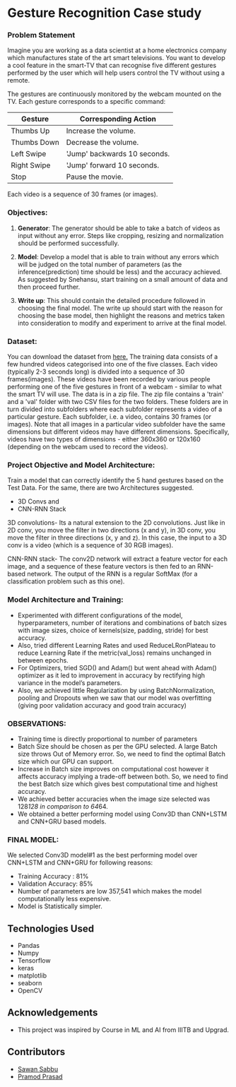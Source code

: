 # Gesture Recognition Case study

### Problem Statement
Imagine you are working as a data scientist at a home electronics company which manufactures state of the art smart televisions. You want to develop a cool feature in the smart-TV that can recognise five different gestures performed by the user which will help users control the TV without using a remote.

The gestures are continuously monitored by the webcam mounted on the TV. Each gesture corresponds to a specific command:
 
| Gesture | Corresponding Action |
| --- | --- | 
| Thumbs Up | Increase the volume. |
| Thumbs Down | Decrease the volume. |
| Left Swipe | 'Jump' backwards 10 seconds. |
| Right Swipe | 'Jump' forward 10 seconds. |
| Stop | Pause the movie. |

Each video is a sequence of 30 frames (or images).

### Objectives:
1. **Generator**:  The generator should be able to take a batch of videos as input without any error. Steps like cropping, resizing and normalization should be performed successfully.

2. **Model**: Develop a model that is able to train without any errors which will be judged on the total number of parameters (as the inference(prediction) time should be less) and the accuracy achieved. As suggested by Snehansu, start training on a small amount of data and then proceed further.

3. **Write up**: This should contain the detailed procedure followed in choosing the final model. The write up should start with the reason for choosing the base model, then highlight the reasons and metrics taken into consideration to modify and experiment to arrive at the final model.

### Dataset:
You can download the dataset from [here.](https://drive.google.com/uc?id=1ehyrYBQ5rbQQe6yL4XbLWe3FMvuVUGiL)
The training data consists of a few hundred videos categorised into one of the five classes. Each video (typically 2-3 seconds long) is divided into a sequence of 30 frames(images). These videos have been recorded by various people performing one of the five gestures in front of a webcam - similar to what the smart TV will use. 
The data is in a zip file. The zip file contains a 'train' and a 'val' folder with two CSV files for the two folders. These folders are in turn divided into subfolders where each subfolder represents a video of a particular gesture. Each subfolder, i.e. a video, contains 30 frames (or images). Note that all images in a particular video subfolder have the same dimensions but different videos may have different dimensions. Specifically, videos have two types of dimensions - either 360x360 or 120x160 (depending on the webcam used to record the videos). 


### Project Objective and Model Architecture:
Train a model that can correctly identify the 5 hand gestures based on the Test Data. 
For the same, there are two Architectures suggested.
- 3D Convs and 
- CNN-RNN Stack

3D convolutions- Its a natural extension to the 2D convolutions. Just like in 2D conv, you move the filter in two directions (x and y), in 3D conv, you move the filter in three directions (x, y and z). In this case, the input to a 3D conv is a video (which is a sequence of 30 RGB images).

CNN-RNN stack- The conv2D network will extract a feature vector for each image, and a sequence of these feature vectors is then fed to an RNN-based network. The output of the RNN is a regular SoftMax (for a classification problem such as this one).

### Model Architecture and Training:
-	Experimented with different configurations of the model, hyperparameters, number of iterations and combinations of batch sizes with image sizes, choice of kernels(size, padding, stride) for best accuracy. 
-	Also, tried different Learning Rates and used ReduceLRonPlateau to reduce Learning Rate if the metric(val_loss) remains unchanged in between epochs. 
-	For Optimizers, tried SGD() and Adam() but went ahead with Adam() optimizer as it led to improvement in accuracy by rectifying high variance in the model’s parameters. 
-	Also, we achieved little Regularization by using BatchNormalization, pooling and Dropouts when we saw that our model was overfitting (giving poor validation accuracy and good train accuracy) 



### OBSERVATIONS:

-	Training time is directly proportional to number of parameters 
-	Batch Size should be chosen as per the GPU selected. A large Batch size throws Out of Memory error. So, we need to find the optimal Batch size which our GPU can support. 
-	Increase in Batch size improves on computational cost however it affects accuracy implying a trade-off between both. So, we need to find the best Batch size which gives best computational time and highest accuracy. 
-	We achieved better accuracies when the image size selected was 128*128 in comparison to 64*64. 
-	We obtained a better performing model using Conv3D than CNN+LSTM and CNN+GRU based models. 


### FINAL MODEL:

We selected Conv3D model#1 as the best performing model over CNN+LSTM and CNN+GRU for following reasons: 
-	Training Accuracy : 81% 
-	Validation Accuracy: 85% 
-	Number of parameters are low 357,541 which makes the model computationally less expensive.
-	Model is Statistically simpler. 


## Technologies Used
- Pandas
- Numpy
- Tensorflow
- keras
- matplotlib
- seaborn
- OpenCV

## Acknowledgements
- This project was inspired by Course in ML and AI from IIITB and Upgrad.


## Contributors
- <a href="https://github.com/sawan121989/">Sawan Sabbu</a>
- <a href="https://github.com/pramod-prasad01/">Pramod Prasad</a>


